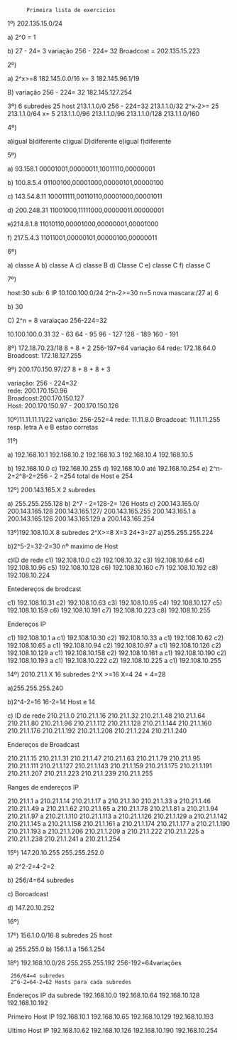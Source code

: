           Primeira lista de exercicios




1º) 202.135.15.0/24

a) 2^0 = 1

b) 27 - 24= 3
variação 256 - 224= 32 
Broadcost = 202.135.15.223
 
2º)

a) 2^x>=8   182.145.0.0/16
   x= 3     182.145.96.1/19

B) variação 256 - 224= 32
   182.145.127.254
 
3º) 6 subredes
    25 host       213.1.1.0/0
    256 - 224=32  213.1.1.0/32
    2^x-2>= 25    213.1.1.0/64
    x= 5          213.1.1.0/96
                  213.1.1.0/96
                  213.1.1.0/128
                  213.1.1.0/160

4º)

a)igual
b)diferente
c)igual
D)diferente
e)igual
f)diferente
 
5º)

a) 93.158.1
00001001,00000011,10011110,00000001

b) 100.8.5.4
01100100,00001000,00000101,00000100

c) 143.54.8.11
100011111,00110110,00001000,00001011

d) 200.248.31
11001000,11111000,00000011.00000001

e)214.8.1.8
11010110,00001000,00000001,00001000

f) 217.5.4.3
11011001,00000101,00000100,00000011

 
6º)

a) classe A
b) classe A
c) classe B 
d) Classe C 
e) classe C
f) classe C

7º)

host:30
sub: 6
IP 10.100.100.0/24
2^n-2>=30
n=5
nova mascara:/27
a) 6

b) 30

C) 2^n = 8 varaiaçao 256-224=32

10.100.100.0.31
           32 - 63
           64 - 95
           96 - 127
          128 - 189
          160 - 191

8º) 172.18.70.23/18
    8 + 8 + 2
256-197=64
variação 64 
rede: 172.18.64.0
Broadcost: 172.18.127.255

9º) 200.170.150.97/27
     8 + 8 + 8 + 3

variação: 256 - 224=32                                                                                                                                       
rede: 200.170.150.96                                                                                          
Broadcost:200.170.150.127                                                                                    
Host: 200.170.150.97 - 200.170.150.126 

10º)11.11.11.11/22
varição: 256-252=4
rede: 11.11.8.0
Broadcoat: 11.11.11.255 
resp. letra A e B estao corretas

11º)

a) 192.168.10.1
192.168.10.2
192.168.10.3
192.168.10.4
192.168.10.5

b) 192.168.10.0
c) 192.168.10.255
d) 192.168.10.0 até 192.168.10.254
e) 2^n-2=2^8-2=256 - 2 =254 total de Host e 254

12º) 200.143.165.X
     2 subredes

a) 255.255.255.128
b) 2^7 - 2=128-2= 126 Hosts
c) 200.143.165.0/ 200.143.165.128
   200.143.165.127/ 200.143.165.255
   200.143.165.1 a 200.143.165.126
   200.143.165.129 a 200.143.165.254

13º)192.108.10.X
    8 subredes
    2^X>=8
X=3
24+3=27
a)255.255.255.224

b)2^5-2=32-2=30 nº maximo de Host

c)ID de rede
c1) 192.108.10.0
c2) 192.108.10.32
c3) 192.108.10.64
c4) 192.108.10.96
c5) 192.108.10.128
c6) 192.108.10.160
c7) 192.108.10.192
c8) 192.108.10.224

Entedereços de brodcast

c1) 192.108.10.31
c2) 192.108.10.63
c3) 192.108.10.95
c4) 192.108.10.127
c5) 192.108.10.159
c6) 192.108.10.191
c7) 192.108.10.223
c8) 192.108.10.255

Endereços IP

c1) 192.108.10.1   a c1) 192.108.10.30
c2) 192.108.10.33  a c1) 192.108.10.62
c2) 192.108.10.65  a c1) 192.108.10.94
c2) 192.108.10.97  a c1) 192.108.10.126
c2) 192.108.10.129 a c1) 192.108.10.158
c2) 192.108.10.161 a c1) 192.108.10.190
c2) 192.108.10.193 a c1) 192.108.10.222
c2) 192.108.10.225 a c1) 192.108.10.255

14º) 2010.21.1.X
     16 subredes
     2^X >=16
     X=4
     24 + 4=28
 
a)255.255.255.240

b)2^4-2=16
  16-2=14
Host e 14

c) ID de rede
210.21.1.0
210.21.1.16
210.21.1.32
210.21.1.48
210.21.1.64
210.21.1.80
210.21.1.96
210.21.1.112
210.21.1.128
210.21.1.144
210.21.1.160
210.21.1.176
210.21.1.192
210.21.1.208
210.21.1.224
210.21.1.240

Endereços de Broadcast

210.21.1.15
210.21.1.31
210.21.1.47
210.21.1.63
210.21.1.79
210.21.1.95
210.21.1.111
210.21.1.127
210.21.1.143
210.21.1.159
210.21.1.175
210.21.1.191
210.21.1.207
210.21.1.223
210.21.1.239
210.21.1.255


Ranges de endereços IP

210.21.1.1   a 210.21.1.14
210.21.1.17  a 210.21.1.30
210.21.1.33  a 210.21.1.46
210.21.1.49  a 210.21.1.62
210.21.1.65  a 210.21.1.78
210.21.1.81  a 210.21.1.94
210.21.1.97  a 210.21.1.110
210.21.1.113 a 210.21.1.126
210.21.1.129 a 210.21.1.142
210.21.1.145 a 210.21.1.158
210.21.1.161 a 210.21.1.174
210.21.1.177 a 210.21.1.190
210.21.1.193 a 210.21.1.206
210.21.1.209 a 210.21.1.222
210.21.1.225 a 210.21.1.238
210.21.1.241 a 210.21.1.254

15º) 147.20.10.255
     255.255.252.0

a) 2^2-2=4-2=2

b) 256/4=64 subredes

c) Boroadcast

d) 147.20.10.252

16º)


17º) 156.1.0.0/16
     8 subredes
     25 host

a) 255.255.0
b) 156.1.1 a 156.1.254


18º) 192.168.10.0/26
     255.255.255.192
     256-192=64variações

     256/64=4 subredes
     2^6-2=64-2=62 Hosts para cada subredes

Endereços IP da subrede
192.168.10.0
192.168.10.64
192.168.10.128
192.168.10.192

Primeiro Host IP
192.168.10.1
192.168.10.65
192.168.10.129
192.168.10.193 

Ultimo Host IP
192.168.10.62
192.168.10.126
192.168.10.190
192.168.10.254
